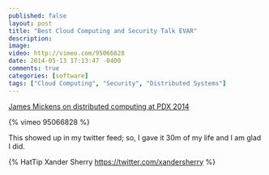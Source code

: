 ```yaml
---
published: false
layout: post
title: "Best Cloud Computing and Security Talk EVAR"
description: 
image: 
video: http://vimeo.com/95066828
date: 2014-05-13 17:13:47 -0400
comments: true
categories: [software]
tags: ["Cloud Computing", "Security", "Distributed Systems"]
---
```


[James Mickens on distributed computing at PDX 2014](http://vimeo.com/95066828)

{% vimeo 95066828 %}

This showed up in my twitter feed; so, I gave it 30m of my life and I am glad I did.

{% HatTip Xander Sherry https://twitter.com/xandersherry %}